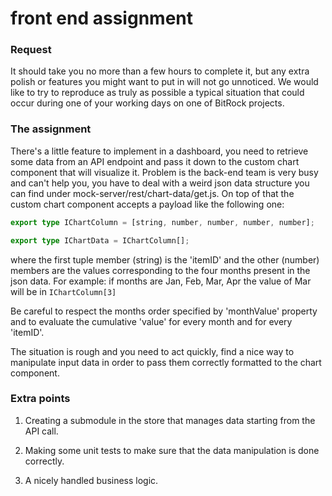# front end assignment

### Request

It should take you no more than a few hours to complete it, but any extra polish or features you might want to put in will not go unnoticed.
We would like to try to reproduce as truly as possible a typical situation that could occur during one of your working days on one of BitRock projects.

### The assignment

There's a little feature to implement in a dashboard, you need to retrieve some data from an API endpoint and pass it down to the custom chart component that will visualize it.
Problem is the back-end team is very busy and can't help you, you have to deal with a weird json data structure you can find under mock-server/rest/chart-data/get.js.
On top of that the custom chart component accepts a payload like the following one:

```ts
export type IChartColumn = [string, number, number, number, number];

export type IChartData = IChartColumn[];
```

where the first tuple member (string) is the 'itemID' and the other (number) members are the values corresponding to the four months present in the json data.
For example: if months are Jan, Feb, Mar, Apr the value of Mar will be in `IChartColumn[3]`

Be careful to respect the months order specified by 'monthValue' property and to evaluate the cumulative 'value' for every month and for every 'itemID'.

The situation is rough and you need to act quickly, find a nice way to manipulate input data in order to pass them correctly formatted to the chart component.

### Extra points

1. Creating a submodule in the store that manages data starting from the API call.

2. Making some unit tests to make sure that the data manipulation is done correctly.

3. A nicely handled business logic.
